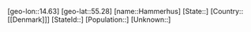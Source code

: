 ﻿---
location: [55.28,14.63]
type: City
tags:
- geo/City


SpocWebEntityId: 30752
isDeleted: false
confidential: public

---
[geo-lon::14.63]
[geo-lat::55.28]
[name::Hammerhus]
[State::]
[Country::[[Denmark]]]
[StateId::]
[Population::]
[Unknown::]

